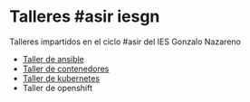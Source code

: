 # Talleres #asir iesgn

Talleres impartidos en el ciclo #asir del IES Gonzalo Nazareno

* [Taller de ansible](ansible/ansible.md)
* [Taller de contenedores](contenedores/contenedores.md)
* [Taller de kubernetes](kubernetes/kubernetes.md)
* Taller de openshift

